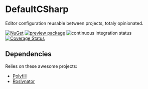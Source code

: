 ﻿# DefaultCSharp
Editor configuration reusable between projects, totaly opinionated.

[![NuGet](https://img.shields.io/nuget/v/DefaultCSharp.svg)](https://www.nuget.org/packages/DefaultCSharp)
[![preview package](https://img.shields.io/badge/preview-package-blue?style=flat&logo=github)](https://github.com/Doraku/DefaultCSharp/pkgs/nuget/DefaultCSharp)
![continuous integration status](https://github.com/doraku/DefaultCSharp/workflows/continuous%20integration/badge.svg)
[![Coverage Status](https://coveralls.io/repos/github/Doraku/DefaultCSharp/badge.svg?branch=master)](https://coveralls.io/github/Doraku/DefaultEcs?branch=master)

## Dependencies
Relies on these awesome projects:
- [Polyfill](https://github.com/SimonCropp/Polyfill)
- [Roslynator](https://github.com/JosefPihrt/Roslynator)

